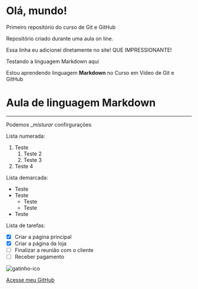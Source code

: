 # Olá, mundo!
 Primeiro repositório do curso de Git e GitHub

Repositório criado durante uma aula on line.

Essa linha eu adicionei diretamente no site! QUE IMPRESSIONANTE!

Testando a linguagem Markdown aqui

Estou aprendendo linguagem __Markdown__ no Curso em Vídeo de Git e GitHub

# Aula de linguagem Markdown
***
Podemos __*misturar*_ confirgurações

Lista numerada:
1. Teste
   1. Teste 2
   1. Teste 3
999. Teste 4

Lista demarcada:
* Teste
* Teste
  * Teste
  * Teste
* Teste

Lista de tarefas:

- [x] Criar a página principal
- [x] Criar a página da loja
- [ ] Finalizar a reunião com o cliente
- [ ] Receber pagamento

![gatinho-ico](https://user-images.githubusercontent.com/110419036/182931597-e9069b72-4dc0-4906-a980-d6f4957651a3.png)

[Acesse meu GitHub](https://github.com/ligimq)
